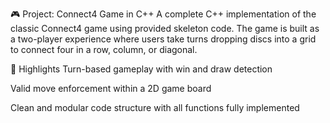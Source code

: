 🎮 Project: Connect4 Game in C++
A complete C++ implementation of the classic Connect4 game using provided skeleton code.
The game is built as a two-player experience where users take turns dropping discs into a grid to connect four in a row, column, or diagonal.

🧠 Highlights
Turn-based gameplay with win and draw detection

Valid move enforcement within a 2D game board

Clean and modular code structure with all functions fully implemented
